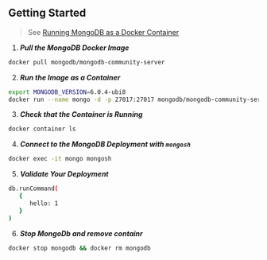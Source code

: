 ## Getting Started

> See [Running MongoDB as a Docker Container](https://www.mongodb.com/compatibility/docker)

1. ***Pull the MongoDB Docker Image***

```sh
docker pull mongodb/mongodb-community-server
```

2. ***Run the Image as a Container***

```sh
export MONGODB_VERSION=6.0.4-ubi8
docker run --name mongo -d -p 27017:27017 mongodb/mongodb-community-server:$MONGODB_VERSION
```
<!--

If your application is running inside a container itself, you can run MongoDB as part of the same Docker network as your application using --network. With this method, you will connect to MongoDB on mongodb://mongodb:27017 from the other containerized applications in the network.

```sh
docker run --name mongodb -d --network mongodb mongodb/mongodb-community-server:$MONGODB_VERSION
```

You can test this with a second container running mongosh on the same network.

```sh
docker run --name mongosh --network mongodb mongodb/mongodb-community-server:$MONGODB_VERSION mongosh mongodb://mongodb --eval "show dbs"
```

To initialize your MongoDB with a root user, you can use the environment variables MONGO_INITDB_ROOT_USERNAME and MONGO_INITDB_ROOT_PASSWORD. These environment variables will create a user with root permissions with the specified user name and password.

```sh
docker run --name mongodb -d -p 27017:27017 -e MONGO_INITDB_ROOT_USERNAME=user -e MONGO_INITDB_ROOT_PASSWORD=pass mongodb/mongodb-community-server:$MONGODB_VERSION
```

Managing MongoDB from a Container

To manage your MongoDB server or to access, import, and export your data, you can use a second MongoDB container from which you will run the necessary CLI tools.

To open up a Mongo Shell session to your MongoDB Atlas server, use mongosh and specify the cluster URL.

```sh
docker run -it mongodb/mongodb-community-server:$MONGODB_VERSION mongosh "mongodb://username:password@clusterURL/database"
```

If you want to use the mongoexport tool to export an existing collection to a .json file, you can use the command from a separate MongoDB container. You will need to mount a volume to be able to access the resulting JSON file.

```sh
docker run -it -v $(pwd):/tmp mongodb/mongodb-community-server:$MONGODB_VERSION mongoexport --collection=COLLECTION --out=/tmp/COLLECTION.json "mongodb://username:password@clusterURL/database"
```

If you need to import data into a collection, you use the mongoimport tool, also available from the mongodb/mongodb-community-server:$MONGODB_VERSION image. Again, you will need to mount a volume to access a file stored on your local machine from inside the container.

```sh
docker run -it -v $(pwd):/tmp mongodb/mongodb-community-server:$MONGODB_VERSION mongoimport --drop --collection=COLLECTION "mongodb+srv://user:password@clusterURL/database" /tmp/COLLECTION.json
```


-->


3. ***Check that the Container is Running***

```sh
docker container ls
```

4. ***Connect to the MongoDB Deployment with `mongosh`***

```sh
docker exec -it mongo mongosh
```

5. ***Validate Your Deployment***

```sh
db.runCommand(
   {
      hello: 1
   }
)
```

6. ***Stop MongoDb and remove containr***

```sh
docker stop mongodb && docker rm mongodb
```

<!--

Test slices

Test slices are a feature in Spring Boot that allow the client to load the types in a Spring ApplicationContext that are adjacent to the thing under test.

In this case, we’re interested in testing the data access logic in the service. We are not interested in testing the web functionality. We haven’t even written the web functionality yet, for a start! A test slice lets us tell Spring Boot to load nothing by default and then we can bring pieces back in iteratively.

When Spring Boot starts up it runs a slew of auto-configuration classes. Classes that produce objects that Spring in turn manages for us. The objects are provided by default assuming certain conditions are met. These conditions can include all sorts of things, like the presence of certain types on the classpath, properties in Spring’s Environment, and more. When a Spring Boot application starts up, it is the sum of all the auto-configurations and user configuration given to it. It will be, for our application, database connectivity, object-record mapping (ORM), a webserver, and so much more.

We only need the machinery related to MongoDB and our ProfileService, in isolation. We’ll use the @DataMongoTest annotation to tell Spring Boot to autoconfigure all the things that could be implied in our MongoDB logic, while ignoring things like the web server, runtime and web components.

This results in focused, faster test code that has the benefit of being easier to reproduce. The @DataMongoTest annotation is what’s called a test slice in the Spring Boot world. It supports testing a slice of our application’s functionality in isolation. There are numerous other test slices and you can easily create your own, too.

Test slices can also contribute new auto-configuration supporting tests, specifically. The @DataMongoTest does this. It can even run an embedded MongoDB instance using the Flapdoodle library!

See ProfileServiceTest

-->
